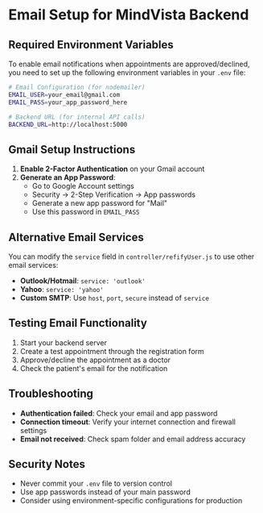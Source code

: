 # Email Setup for MindVista Backend

## Required Environment Variables

To enable email notifications when appointments are approved/declined, you need to set up the following environment variables in your `.env` file:

```bash
# Email Configuration (for nodemailer)
EMAIL_USER=your_email@gmail.com
EMAIL_PASS=your_app_password_here

# Backend URL (for internal API calls)
BACKEND_URL=http://localhost:5000
```

## Gmail Setup Instructions

1. **Enable 2-Factor Authentication** on your Gmail account
2. **Generate an App Password**:
   - Go to Google Account settings
   - Security → 2-Step Verification → App passwords
   - Generate a new app password for "Mail"
   - Use this password in `EMAIL_PASS`

## Alternative Email Services

You can modify the `service` field in `controller/refifyUser.js` to use other email services:

- **Outlook/Hotmail**: `service: 'outlook'`
- **Yahoo**: `service: 'yahoo'`
- **Custom SMTP**: Use `host`, `port`, `secure` instead of `service`

## Testing Email Functionality

1. Start your backend server
2. Create a test appointment through the registration form
3. Approve/decline the appointment as a doctor
4. Check the patient's email for the notification

## Troubleshooting

- **Authentication failed**: Check your email and app password
- **Connection timeout**: Verify your internet connection and firewall settings
- **Email not received**: Check spam folder and email address accuracy

## Security Notes

- Never commit your `.env` file to version control
- Use app passwords instead of your main password
- Consider using environment-specific configurations for production


